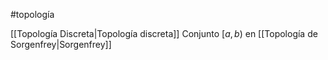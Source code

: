 #topología 

[[Topología Discreta|Topología discreta]]
Conjunto $[a,b)$ en [[Topología de Sorgenfrey|Sorgenfrey]]
